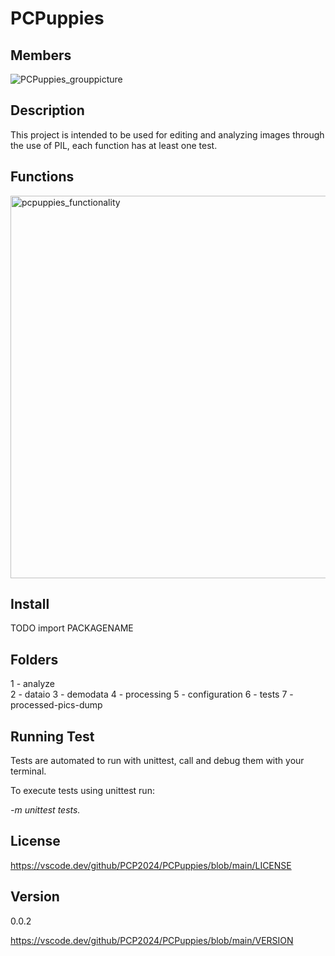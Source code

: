 # PCPuppies

## Members

![PCPuppies_grouppicture](https://github.com/PCP2024/PCPuppies/assets/35321351/1c9d275a-68fc-48ba-946c-df8298c0acea)

## Description

This project is intended to be used for editing and analyzing images through the use of PIL, each function has at least one test.

## Functions

<img width="612" alt="pcpuppies_functionality" src="https://github.com/PCP2024/PCPuppies/assets/35321351/0182a7ba-6889-45b1-961f-ff42343c64fe">

## Install

TODO import PACKAGENAME

## Folders

1 - analyze \
2 - dataio
3 - demodata
4 - processing
5 - configuration
6 - tests
7 - processed-pics-dump

## Running Test

Tests are automated to run with unittest, call and debug them with your terminal.

To execute tests using unittest run:

*-m unittest tests.*

## License

<https://vscode.dev/github/PCP2024/PCPuppies/blob/main/LICENSE>

## Version

0.0.2

<https://vscode.dev/github/PCP2024/PCPuppies/blob/main/VERSION>
